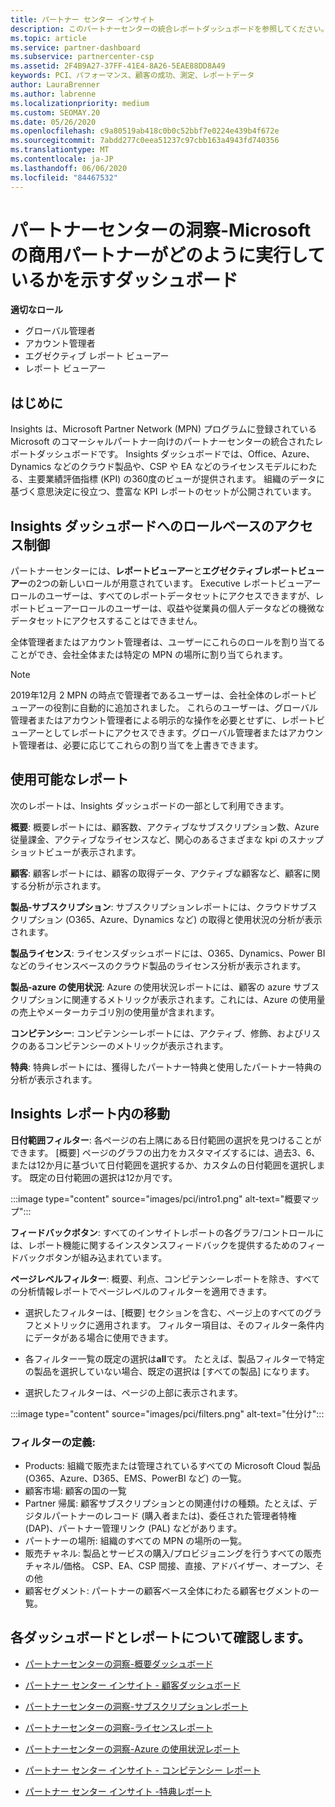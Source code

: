 ```yaml
---
title: パートナー センター インサイト
description: このパートナーセンターの統合レポートダッシュボードを参照してください。 売上とデプロイ、顧客開発などの Kpi での作業方法をご確認ください。
ms.topic: article
ms.service: partner-dashboard
ms.subservice: partnercenter-csp
ms.assetid: 2F4B9A27-37FF-41E4-8A26-5EAE88DD8A49
keywords: PCI、パフォーマンス、顧客の成功、測定、レポートデータ
author: LauraBrenner
ms.author: labrenne
ms.localizationpriority: medium
ms.custom: SEOMAY.20
ms.date: 05/26/2020
ms.openlocfilehash: c9a80519ab418c0b0c52bbf7e0224e439b4f672e
ms.sourcegitcommit: 7abdd277c0eea51237c97cbb163a4943fd740356
ms.translationtype: MT
ms.contentlocale: ja-JP
ms.lasthandoff: 06/06/2020
ms.locfileid: "84467532"
---
```

# <a name="partner-center-insights---a-dashboard-that-shows-how-a-microsoft-commercial-partner-is-doing"></a>パートナーセンターの洞察-Microsoft の商用パートナーがどのように実行しているかを示すダッシュボード

**適切なロール**
- グローバル管理者
- アカウント管理者
- エグゼクティブ レポート ビューアー
- レポート ビューアー

## <a name="introduction"></a>はじめに

Insights は、Microsoft Partner Network (MPN) プログラムに登録されている Microsoft のコマーシャルパートナー向けのパートナーセンターの統合されたレポートダッシュボードです。 Insights ダッシュボードでは、Office、Azure、Dynamics などのクラウド製品や、CSP や EA などのライセンスモデルにわたる、主要業績評価指標 (KPI) の360度のビューが提供されます。 組織のデータに基づく意思決定に役立つ、豊富な KPI レポートのセットが公開されています。 

## <a name="role-based-access-control-to-the-insights-dashboard"></a>Insights ダッシュボードへのロールベースのアクセス制御

パートナーセンターには、**レポートビューアー**と**エグゼクティブレポートビューアー**の2つの新しいロールが用意されています。 Executive レポートビューアーロールのユーザーは、すべてのレポートデータセットにアクセスできますが、レポートビューアーロールのユーザーは、収益や従業員の個人データなどの機微なデータセットにアクセスすることはできません。 

全体管理者またはアカウント管理者は、ユーザーにこれらのロールを割り当てることができ、会社全体または特定の MPN の場所に割り当てられます。  

>[!Note] 
>2019年12月 2 MPN の時点で管理者であるユーザーは、会社全体のレポートビューアーの役割に自動的に追加されました。 これらのユーザーは、グローバル管理者またはアカウント管理者による明示的な操作を必要とせずに、レポートビューアーとしてレポートにアクセスできます。グローバル管理者またはアカウント管理者は、必要に応じてこれらの割り当てを上書きできます。 

## <a name="reports-available"></a>使用可能なレポート

次のレポートは、Insights ダッシュボードの一部として利用できます。

**概要**: 概要レポートには、顧客数、アクティブなサブスクリプション数、Azure 従量課金、アクティブなライセンスなど、関心のあるさまざまな kpi のスナップショットビューが表示されます。

**顧客**: 顧客レポートには、顧客の取得データ、アクティブな顧客など、顧客に関する分析が示されます。

**製品-サブスクリプション**: サブスクリプションレポートには、クラウドサブスクリプション (O365、Azure、Dynamics など) の取得と使用状況の分析が表示されます。

**製品ライセンス**: ライセンスダッシュボードには、O365、Dynamics、Power BI などのライセンスベースのクラウド製品のライセンス分析が表示されます。

**製品-azure の使用状況**: Azure の使用状況レポートには、顧客の azure サブスクリプションに関連するメトリックが表示されます。これには、Azure の使用量の売上やメーターカテゴリ別の使用量が含まれます。

**コンピテンシー**: コンピテンシーレポートには、アクティブ、修飾、およびリスクのあるコンピテンシーのメトリックが表示されます。

**特典**: 特典レポートには、獲得したパートナー特典と使用したパートナー特典の分析が表示されます。

## <a name="navigating-the-insights-reports"></a>Insights レポート内の移動

**日付範囲フィルター**: 各ページの右上隅にある日付範囲の選択を見つけることができます。 [概要] ページのグラフの出力をカスタマイズするには、過去3、6、または12か月に基づいて日付範囲を選択するか、カスタムの日付範囲を選択します。 既定の日付範囲の選択は12か月です。 

:::image type="content" source="images/pci/intro1.png" alt-text="概要マップ":::

**フィードバックボタン**: すべてのインサイトレポートの各グラフ/コントロールには、レポート機能に関するインスタンスフィードバックを提供するためのフィードバックボタンが組み込まれています。 

 
**ページレベルフィルター**: 概要、利点、コンピテンシーレポートを除き、すべての分析情報レポートでページレベルのフィルターを適用できます。 

- 選択したフィルターは、[概要] セクションを含む、ページ上のすべてのグラフとメトリックに適用されます。 フィルター項目は、そのフィルター条件内にデータがある場合に使用できます。 

- 各フィルター一覧の既定の選択は**all**です。 たとえば、製品フィルターで特定の製品を選択していない場合、既定の選択は [すべての製品] になります。

- 選択したフィルターは、ページの上部に表示されます。 

:::image type="content" source="images/pci/filters.png" alt-text="仕分け":::

### <a name="filters-definitions"></a>フィルターの定義:

- Products: 組織で販売または管理されているすべての Microsoft Cloud 製品 (O365、Azure、D365、EMS、PowerBI など) の一覧。
- 顧客市場: 顧客の国の一覧
- Partner 帰属: 顧客サブスクリプションとの関連付けの種類。たとえば、デジタルパートナーのレコード (購入者または)、委任された管理者特権 (DAP)、パートナー管理リンク (PAL) などがあります。 
- パートナーの場所: 組織のすべての MPN の場所の一覧。
- 販売チャネル: 製品とサービスの購入/プロビジョニングを行うすべての販売チャネル/価格。 CSP、EA、CSP 間接、直接、アドバイザー、オープン、その他
- 顧客セグメント: パートナーの顧客ベース全体にわたる顧客セグメントの一覧。

## <a name="read-about-each-of-the-dashboards-and-reports"></a>各ダッシュボードとレポートについて確認します。

- [パートナーセンターの洞察-概要ダッシュボード](pci-overview-report.md)

- [パートナー センター インサイト - 顧客ダッシュボード](pci-customer-report.md)

- [パートナーセンターの洞察-サブスクリプションレポート](pci-product-subscriptions-report.md)

- [パートナーセンターの洞察-ライセンスレポート](pci-product-licenses-report.md)

- [パートナーセンターの洞察-Azure の使用状況レポート](pci-azure-usage-report.md)

- [パートナー センター インサイト - コンピテンシー レポート](pci-competencies-report.md)

- [パートナー センター インサイト -特典レポート](pci-benefits-report.md)
